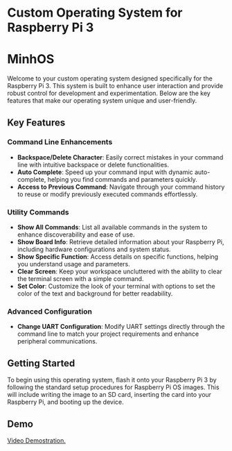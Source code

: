 # Custom Operating System for Raspberry Pi 3

# MinhOS

Welcome to your custom operating system designed specifically for the Raspberry Pi 3. This system is built to enhance user interaction and provide robust control for development and experimentation. Below are the key features that make our operating system unique and user-friendly.

## Key Features

### Command Line Enhancements

- **Backspace/Delete Character**: Easily correct mistakes in your command line with intuitive backspace or delete functionalities.
- **Auto Complete**: Speed up your command input with dynamic auto-complete, helping you find commands and parameters quickly.
- **Access to Previous Command**: Navigate through your command history to reuse or modify previously executed commands effortlessly.

### Utility Commands

- **Show All Commands**: List all available commands in the system to enhance discoverability and ease of use.
- **Show Board Info**: Retrieve detailed information about your Raspberry Pi, including hardware configurations and system status.
- **Show Specific Function**: Access details on specific functions, helping you understand usage and parameters.
- **Clear Screen**: Keep your workspace uncluttered with the ability to clear the terminal screen with a simple command.
- **Set Color**: Customize the look of your terminal with options to set the color of the text and background for better readability.

### Advanced Configuration

- **Change UART Configuration**: Modify UART settings directly through the command line to match your project requirements and enhance peripheral communications.

## Getting Started

To begin using this operating system, flash it onto your Raspberry Pi 3 by following the standard setup procedures for Raspberry Pi OS images. This will include writing the image to an SD card, inserting the card into your Raspberry Pi, and booting up the device.

## Demo

[Video Demostration.](https://youtu.be/0Pd2XoHNdQU)
